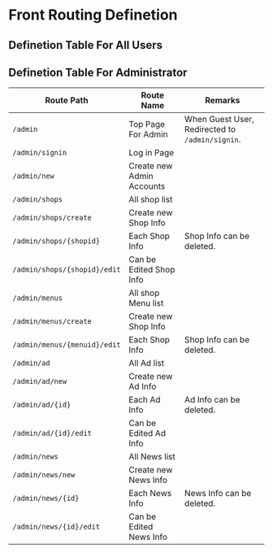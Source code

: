 # Front Routing Definetion

## Definetion Table For All Users

## Definetion Table For Administrator

| Route Path                    | Route Name                | Remarks |
| ----------------------------- | ------------------------- | ------- |
| `/admin`                      | Top Page For Admin        | When Guest User, Redirected to `/admin/signin`. |
| `/admin/signin`               | Log in Page               |         |
| `/admin/new`                  | Create new Admin Accounts |         |
| `/admin/shops`                | All shop list             |         |
| `/admin/shops/create`         | Create new Shop Info      |         |
| `/admin/shops/{shopid}`       | Each Shop Info            | Shop Info can be deleted. |
| `/admin/shops/{shopid}/edit`  | Can be Edited Shop Info   |         |
| `/admin/menus`                | All shop Menu list        |         |
| `/admin/menus/create`         | Create new Shop Info      |         |
| `/admin/menus/{menuid}/edit`  | Each Shop Info            | Shop Info can be deleted. |
| `/admin/ad`                   | All Ad list               |         |
| `/admin/ad/new`               | Create new Ad Info        |         |
| `/admin/ad/{id}`              | Each Ad Info              | Ad Info can be deleted. |
| `/admin/ad/{id}/edit`         | Can be Edited Ad Info     |         |
| `/admin/news`                 | All News list             |         |
| `/admin/news/new`             | Create new News Info      |         |
| `/admin/news/{id}`            | Each News Info            | News Info can be deleted. |
| `/admin/news/{id}/edit`       | Can be Edited News Info   |         |
